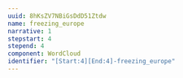 ```yaml
---
uuid: 8hKsZV7NBiGsDdD51Ztdw
name: freezing_europe
narrative: 1
stepstart: 4
stepend: 4
component: WordCloud
identifier: "[Start:4][End:4]-freezing_europe"
---
```

